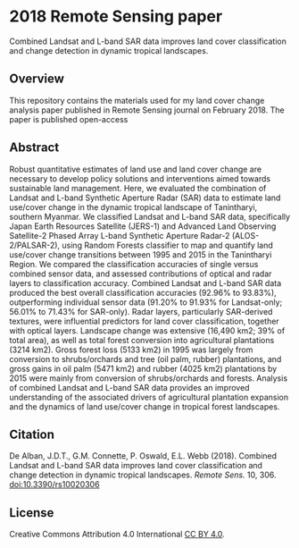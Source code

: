 # 2018 Remote Sensing paper
Combined Landsat and L-band SAR data improves land cover classification and change detection in dynamic tropical landscapes.

## Overview
This repository contains the materials used for my land cover change analysis paper published in Remote Sensing journal on February 2018. The paper is published open-access


## Abstract
Robust quantitative estimates of land use and land cover change are necessary to develop policy solutions and interventions aimed towards sustainable land management. Here, we evaluated the combination of Landsat and L-band Synthetic Aperture Radar (SAR) data to estimate land use/cover change in the dynamic tropical landscape of Tanintharyi, southern Myanmar. We classified Landsat and L-band SAR data, specifically Japan Earth Resources Satellite (JERS-1) and Advanced Land Observing Satellite-2 Phased Array L-band Synthetic Aperture Radar-2 (ALOS-2/PALSAR-2), using Random Forests classifier to map and quantify land use/cover change transitions between 1995 and 2015 in the Tanintharyi Region. We compared the classification accuracies of single versus combined sensor data, and assessed contributions of optical and radar layers to classification accuracy. Combined Landsat and L-band SAR data produced the best overall classification accuracies (92.96% to 93.83%), outperforming individual sensor data (91.20% to 91.93% for Landsat-only; 56.01% to 71.43% for SAR-only). Radar layers, particularly SAR-derived textures, were influential predictors for land cover classification, together with optical layers. Landscape change was extensive (16,490 km2; 39% of total area), as well as total forest conversion into agricultural plantations (3214 km2). Gross forest loss (5133 km2) in 1995 was largely from conversion to shrubs/orchards and tree (oil palm, rubber) plantations, and gross gains in oil palm (5471 km2) and rubber (4025 km2) plantations by 2015 were mainly from conversion of shrubs/orchards and forests. Analysis of combined Landsat and L-band SAR data provides an improved understanding of the associated drivers of agricultural plantation expansion and the dynamics of land use/cover change in tropical forest landscapes.

## Citation
De Alban, J.D.T., G.M. Connette, P. Oswald, E.L. Webb (2018). Combined Landsat and L-band SAR data improves land cover classification and change detection in dynamic tropical landscapes. *Remote Sens.* 10, 306. [doi:10.3390/rs10020306](https://doi.org/10.3390/rs10020306)

## License
Creative Commons Attribution 4.0 International [CC BY 4.0](https://creativecommons.org/licenses/by/4.0/).

